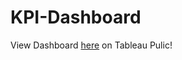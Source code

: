 # KPI-Dashboard
View Dashboard [here](https://public.tableau.com/app/profile/anthony.carpinello/viz/KPIDashboard_17250498862910/Dashboard1) on Tableau Pulic!
